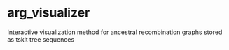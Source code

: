 # arg_visualizer
Interactive visualization method for ancestral recombination graphs stored as tskit tree sequences 
